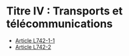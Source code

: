 # Titre IV : Transports et télécommunications

* [Article L742-1-1](./LEGIARTI000023051536.md)
* [Article L742-2](./LEGIARTI000006650903.md)
